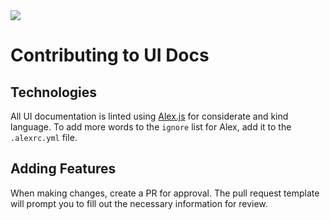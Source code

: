 <img src="../../files/sm-grad-logo.png" >

# Contributing to UI Docs

## Technologies

All UI documentation is linted using [Alex.js](https://alexjs.com/) for considerate and kind language. To add more words to the `ignore` list for Alex, add it to the `.alexrc.yml` file.

## Adding Features

When making changes, create a PR for approval. The pull request template will prompt you to fill out the necessary information for review.